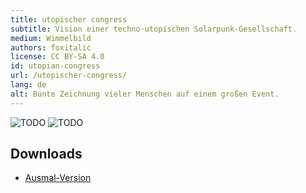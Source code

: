 ```yaml
---
title: utopischer congress
subtitle: Vision einer techno-utopischen Solarpunk-Gesellschaft.
medium: Wimmelbild
authors: foxitalic
license: CC BY-SA 4.0
id: utopian-congress
url: /utopischer-congress/
lang: de
alt: Bunte Zeichnung vieler Menschen auf einem großen Event.
---
```


<img src="/utopian-congress/wimmelbild.png" alt="TODO" />

<img src="/utopian-congress/back.png" alt="TODO" />

## Downloads

- [Ausmal-Version](c3_wimmel_ausmal.pdf)
